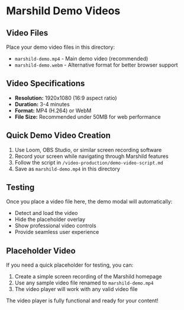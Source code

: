 # Marshild Demo Videos

## Video Files
Place your demo video files in this directory:

- `marshild-demo.mp4` - Main demo video (recommended)
- `marshild-demo.webm` - Alternative format for better browser support

## Video Specifications
- **Resolution:** 1920x1080 (16:9 aspect ratio)
- **Duration:** 3-4 minutes
- **Format:** MP4 (H.264) or WebM
- **File Size:** Recommended under 50MB for web performance

## Quick Demo Video Creation
1. Use Loom, OBS Studio, or similar screen recording software
2. Record your screen while navigating through Marshild features
3. Follow the script in `/video-production/demo-video-script.md`
4. Save as `marshild-demo.mp4` in this directory

## Testing
Once you place a video file here, the demo modal will automatically:
- Detect and load the video
- Hide the placeholder overlay
- Show professional video controls
- Provide seamless user experience

## Placeholder Video
If you need a quick placeholder for testing, you can:
1. Create a simple screen recording of the Marshild homepage
2. Use any sample video file renamed to `marshild-demo.mp4`
3. The video player will work with any valid video file

The video player is fully functional and ready for your content!